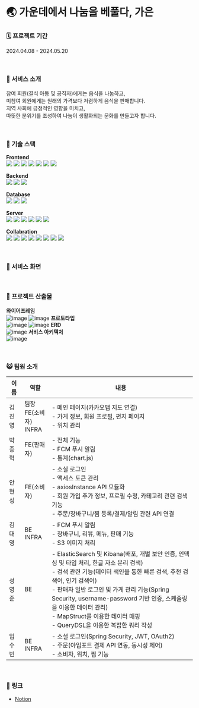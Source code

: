 # 🌏 가운데에서 나눔을 베풀다, 가은

### 🗓️ 프로젝트 기간
2024.04.08 - 2024.05.20

<br>

### 📝 서비스 소개
참여 회원(결식 아동 및 공직자)에게는 음식을 나눔하고, <br>
미참여 회원에게는 원래의 가격보다 저렴하게 음식을 판매합니다. <br>
지역 사회에 긍정적인 영향을 미치고, <br>
따뜻한 분위기를 조성하여 나눔이 생활화되는 문화를 만들고자 합니다.

<br>

### 🔌 기술 스택
**Frontend** <br>
<img src="https://img.shields.io/badge/Node.js-5FA04E?style=flat-square&logo=Node.js&logoColor=white">
<img src="https://img.shields.io/badge/Vite-646CFF?style=flat-square&logo=Vite&logoColor=white">
<img src="https://img.shields.io/badge/React-61DAFB?style=flat-square&logo=React&logoColor=white">
<img src="https://img.shields.io/badge/TypeScript-3178C6?style=flat-square&logo=TypeScript&logoColor=white"> 
<img src="https://img.shields.io/badge/PWA-5A0FC8?style=flat-square&logo=PWA&logoColor=white">
<img src="https://img.shields.io/badge/Axios-5A29E4?style=flat-square&logo=Axios&logoColor=white">
<img src="https://img.shields.io/badge/Tailwind CSS-06B6D4?style=flat-square&logo=Tailwind CSS&logoColor=white">

**Backend** <br>
<img src="https://img.shields.io/badge/Spring Boot-6DB33F?style=flat-square&logo=Spring Boot&logoColor=white"/>
<img src="https://img.shields.io/badge/Spring Security-6DB33F?style=flat-square&logo=Spring Security&logoColor=white"/> 
<img src="https://img.shields.io/badge/Firebase-FFCA28?style=flat-square&logo=Firebase&logoColor=white"/>

**Database** <br>
<img src="https://img.shields.io/badge/MariaDB-003545?style=flat-square&logo=MariaDB&logoColor=white"/>
<img src="https://img.shields.io/badge/Redis-DC382D?style=flat-square&logo=Redis&logoColor=white"/>
<img src="https://img.shields.io/badge/Amazon S3-569A31?style=flat-square&logo=Amazon S3&logoColor=white"/>

**Server** <br>
<img src="https://img.shields.io/badge/Amazon EC2-FF9900?style=flat-square&logo=Amazon EC2&logoColor=white"/>
<img src="https://img.shields.io/badge/Jenkins-D24939?style=flat-square&logo=Jenkins&logoColor=white"/>
<img src="https://img.shields.io/badge/NGINX-009639?style=flat-square&logo=NGINX&logoColor=white"/>
<img src="https://img.shields.io/badge/Docker-2496ED?style=flat-square&logo=Docker&logoColor=white"/>
<img src="https://img.shields.io/badge/Elasticsearch-005571?style=flat-square&logo=Elasticsearch&logoColor=white"/>
<img src="https://img.shields.io/badge/Kibana-005571?style=flat-square&logo=Kibana&logoColor=white"/>

**Collabration** <br>
<img src="https://img.shields.io/badge/Notion-000000?style=flat-square&logo=Notion&logoColor=white"/>
<img src="https://img.shields.io/badge/Figma-F24E1E?style=flat-square&logo=Figma&logoColor=white"/>
<img src="https://img.shields.io/badge/GitLab-FC6D26?style=flat-square&logo=GitLab&logoColor=white"/>
<img src="https://img.shields.io/badge/Postman-FF6C37?style=flat-square&logo=Postman&logoColor=white"/>
<img src="https://img.shields.io/badge/Swagger-85EA2D?style=flat-square&logo=Swagger&logoColor=white"/>
<img src="https://img.shields.io/badge/Jira Software-0052CC?style=flat-square&logo=Jira Software&logoColor=white"/>
<img src="https://img.shields.io/badge/Mattermost-0058CC?style=flat-square&logo=Mattermost&logoColor=white"/>
<img src="https://img.shields.io/badge/Discord-5865F2?style=flat-square&logo=Discord&logoColor=white"/>

<br>

### 📱 서비스 화면


<br>

### 📂 프로젝트 산출물
**와이어프레임** <br>
![image](/uploads/5b4b9d80362ee0fe4a7e3ce7881d47b6/image.png)
![image](/uploads/d73a7233c5789be653a070cad02bb19e/image.png)
**프로토타입** <br>
![image](/uploads/60bbc7dea7c7f1a36d2aa6fcc6caf0d6/image.png)
![image](/uploads/bb3c8bb2191b1f867b6a3168297c074d/image.png)
**ERD** <br>
![image](/uploads/18f99c4ee6732ec6af58bbe3f5387e5c/image.png)
**서비스 아키텍처** <br>
![image](/uploads/e17221d0ecf2b9502c160f7c155cacd7/image.png)

<br>

### 😺 팀원 소개
| 이름 | 역할 | 내용 |
| --- | --- | --- |
| 김진영 | 팀장 <br> FE(소비자) <br> INFRA | - 메인 페이지(카카오맵 지도 연결) <br> - 가게 정보, 회원 프로필, 편지 페이지 <br> - 위치 관리 |
| 박종혁 | FE(판매자) | - 전체 기능 <br> - FCM 푸시 알림 <br> - 통계(chart.js) |
| 안현성 | FE(소비자) | - 소셜 로그인 <br> - 액세스 토큰 관리 <br> - axiosInstance API 모듈화 <br> - 회원 가입 추가 정보, 프로필 수정, 카테고리 관련 검색 기능 <br> - 주문/장바구니/찜 등록/결제/알림 관련 API 연결 |
| 김대영 | BE <br> INFRA | - FCM 푸시 알림 <br> - 장바구니, 리뷰, 메뉴, 판매 기능 <br> - S3 이미지 처리 |
| 성영준 | BE | - ElasticSearch 및 Kibana(배포, 개별 보안 인증, 인덱싱 및 타입 처리, 한글 자소 분리 검색) <br> - 검색 관련 기능(데이터 색인을 통한 빠른 검색, 추천 검색어, 인기 검색어) <br> - 판매자 일반 로그인 및 가게 관리 기능(Spring Security, username-password 기반 인증, 스케줄링을 이용한 데이터 관리) <br> - MapStruct를 이용한 데이터 매핑 <br> - QueryDSL을 이용한 복잡한 쿼리 작성 |
| 임수빈 | BE <br> INFRA | - 소셜 로그인(Spring Security, JWT, OAuth2) <br> - 주문(아임포트 결제 API 연동, 동시성 제어) <br> - 소비자, 위치, 찜 기능 |

<br>

### 📎 링크
- [Notion](https://fearless-texture-68a.notion.site/PJT-D104-055746a1db1d43419428b6246b40d506?pvs=4)
